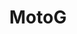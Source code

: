 ---
title: MotoG
crosslinks:
- Android
- LineageOS
- motorola
- Moto_Z
- AndroidQuestions
- tmobile
- youtubefactsbot
- Nexus6P
- motog5
- Nokia
- lineageos
- iphone
- MotoG4
- legaladvice
- googleplaydeals
- MotoE
- att
- androidthemes
- u_imguralbumbot
- tasker
---